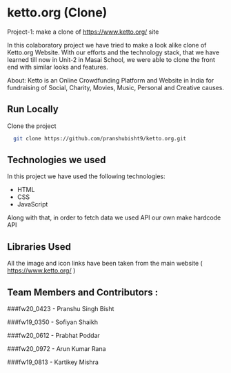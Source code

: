 # ketto.org (Clone)

Project-1: make a clone of https://www.ketto.org/ site

In this colaboratory project we have tried to make a look alike clone of Ketto.org Website. With our efforts and the technology stack, that we have learned till now in Unit-2 in Masai School, we were able to clone the front end with similar looks and features.

About: Ketto is an Online Crowdfunding Platform and Website in India for fundraising of Social, Charity, Movies, Music, Personal and Creative causes.

## Run Locally

Clone the project

```bash
  git clone https://github.com/pranshubisht9/ketto.org.git
```

## Technologies we used

In this project we have used the following technologies:

- HTML
- CSS
- JavaScript

Along with that, in order to fetch data we used API our own make hardcode API

## Libraries Used

All the image and icon links have been taken from the main website ( https://www.ketto.org/ )

## Team Members and Contributors :

###fw20_0423 - Pranshu Singh Bisht

###fw19_0350 - Sofiyan Shaikh

###fw20_0612 - Prabhat Poddar 

###fw20_0972 - Arun Kumar Rana

###fw19_0813 - Kartikey Mishra






  
